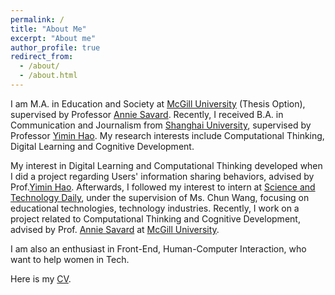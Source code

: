 ```yaml
---
permalink: /
title: "About Me"
excerpt: "About me"
author_profile: true
redirect_from: 
  - /about/
  - /about.html
---
```


I am M.A. in Education and Society at [McGill University](https://www.mcgill.ca/) (Thesis Option), supervised by Professor [Annie Savard](https://www.mcgill.ca/dise/annie-savard). Recently, I received B.A. in Communication and Journalism from [Shanghai University](https://www.shu.edu.cn/), supervised by Professor [Yimin Hao](https://baike.baidu.com/item/%E9%83%9D%E4%B8%80%E6%B0%91/3922983). My research interests include Computational Thinking, Digital Learning and Cognitive Development.



My interest in Digital Learning and Computational Thinking developed when I did a project regarding Users' information sharing behaviors, advised by Prof.[Yimin Hao](https://baike.baidu.com/item/%E9%83%9D%E4%B8%80%E6%B0%91/3922983/). Afterwards, I followed my interest to intern at [Science and Technology Daily](http://www.stdaily.com/English/ChinaNews/common_list.shtml//), under the supervision of Ms. Chun Wang, focusing on educational technologies, technology industries. Recently, I work on a project related to Computational Thinking and Cognitive Development, advised by Prof. [Annie Savard](https://www.mcgill.ca/dise/annie-savard) at [McGill University](https://www.mcgill.ca/).



I am also an enthusiast in Front-End, Human-Computer Interaction, who want to help women in Tech.



Here is my [CV](https://drive.google.com/file/d/1hAK2dD8GVFfvImY7_KC9CZbdgGfF-imf/view?usp=sharing).
